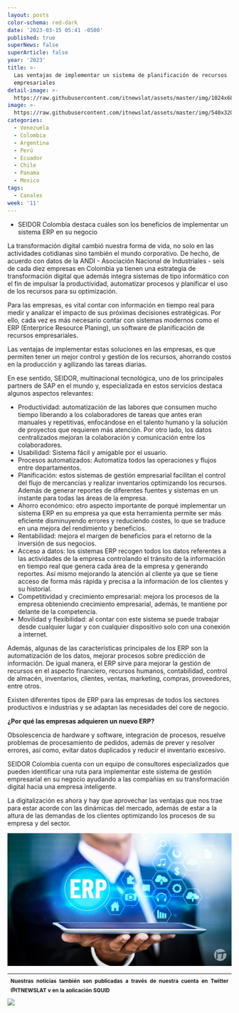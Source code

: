 ```yaml
---
layout: posts
color-schema: red-dark
date: '2023-03-15 05:41 -0500'
published: true
superNews: false
superArticle: false
year: '2023'
title: >-
  Las ventajas de implementar un sistema de planificación de recursos
  empresariales
detail-image: >-
  https://raw.githubusercontent.com/itnewslat/assets/master/img/1024x680/erp-g.jpg
image: >-
  https://raw.githubusercontent.com/itnewslat/assets/master/img/540x320/erp-p.jpg
categories:
  - Venezuela
  - Colombia
  - Argentina
  - Perú
  - Ecuador
  - Chile
  - Panama
  - Mexico
tags:
  - Canales
week: '11'
---
```

- SEIDOR Colombia destaca cuáles son los beneficios de implementar un sistema ERP en su negocio

La transformación digital cambió nuestra forma de vida, no solo en las actividades cotidianas sino también el mundo corporativo. De hecho, de acuerdo con datos de la ANDI - Asociación Nacional de Industriales - seis de cada diez empresas en Colombia ya tienen una estrategia de transformación digital que además integra sistemas de tipo informático con el fin de impulsar la productividad, automatizar procesos y planificar el uso de los recursos para su optimización.

Para las empresas, es vital contar con información en tiempo real para medir y analizar el impacto de sus próximas decisiones estratégicas. Por ello, cada vez es más necesario contar con sistemas modernos como el ERP (Enterprice Resource Planing), un software de planificación de recursos empresariales.

Las ventajas de implementar estas soluciones en las empresas, es que permiten tener un mejor control y gestión de los recursos, ahorrando costos en la producción y agilizando las tareas diarias.

En ese sentido, SEIDOR, multinacional tecnológica, uno de los principales partners de SAP en el mundo y, especializada en estos servicios destaca algunos aspectos relevantes:

- Productividad: automatización de las labores que consumen mucho tiempo liberando a los colaboradores de tareas que antes eran manuales y repetitivas, enfocándose en el talento humano y la solución de proyectos que requieren más atención. Por otro lado, los datos centralizados mejoran la colaboración y comunicación entre los colaboradores.
- Usabilidad: Sistema fácil y amigable por el usuario.
- Procesos automatizados: Automatiza todos las operaciones y flujos entre departamentos.
- Planificación: estos sistemas de gestión empresarial facilitan el control del flujo de mercancías y realizar inventarios optimizando los recursos. Además de generar reportes de diferentes fuentes y sistemas en un instante para todas las áreas de la empresa.
- Ahorro económico: otro aspecto importante de porqué implementar un sistema ERP en su empresa ya que esta herramienta permite ser más eficiente disminuyendo errores y reduciendo costes, lo que se traduce en una mejora del rendimiento y beneficios.
- Rentabilidad: mejora el margen de beneficios para el retorno de la inversión de sus negocios.
- Acceso a datos: los sistemas ERP recogen todos los datos referentes a las actividades de la empresa controlando el tránsito de la información en tiempo real que genera cada área de la empresa y generando reportes. Así mismo mejorando la atención al cliente ya que se tiene acceso de forma más rápida y precisa a la información de los clientes y su historial.
- Competitividad y crecimiento empresarial: mejora los procesos de la empresa obteniendo crecimiento empresarial, además, te mantiene por delante de la competencia.
- Movilidad y flexibilidad: al contar con este sistema se puede trabajar desde cualquier lugar y con cualquier dispositivo solo con una conexión a internet.

Además, algunas de las características principales de los ERP son la automatización de los datos, mejorar procesos sobre predicción de información. De igual manera, el ERP sirve para mejorar la gestión de recursos en el aspecto financiero, recursos humanos, contabilidad, control de almacén, inventarios, clientes, ventas, marketing, compras, proveedores, entre otros.

Existen diferentes tipos de ERP para las empresas de todos los sectores productivos e industrias y se adaptan las necesidades del core de negocio.

**¿Por qué las empresas adquieren un nuevo ERP?**

Obsolescencia de hardware y software, integración de procesos, resuelve problemas de procesamiento de pedidos, además de prever y resolver errores, así como, evitar datos duplicados y reducir el inventario excesivo.

SEIDOR Colombia cuenta con un equipo de consultores especializados que pueden identificar una ruta para implementar este sistema de gestión empresarial en su negocio ayudando a las compañías en su transformación digital hacia una empresa inteligente.

La digitalización es ahora y hay que aprovechar las ventajas que nos trae para estar acorde con las dinámicas del mercado, además de estar a la altura de las demandas de los clientes optimizando los procesos de su empresa y del sector.

![](https://raw.githubusercontent.com/itnewslat/assets/master/img/540x320/erp-p.jpg)

<table style="height: 42px;" width="569">
<tbody>
<tr>
<td style="text-align: justify;"><sub><strong>Nuestras noticias también son publicadas a través de nuestra cuenta en Twitter <a href="https://twitter.com/itnewslat?lang=es">@ITNEWSLAT</a> y en la aplicación <a href="https://squidapp.co/en/">SQUID</a></strong></sub></td>
</tr>
</tbody>
</table>
<img src="https://tracker.metricool.com/c3po.jpg?hash=56f88a41e39ab42c063cc51676587a04"/>